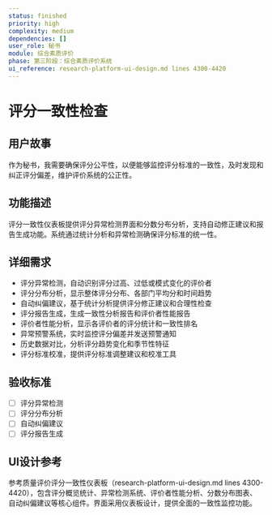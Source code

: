 ```yaml
---
status: finished
priority: high
complexity: medium
dependencies: []
user_role: 秘书
module: 综合素质评价
phase: 第三阶段：综合素质评价系统
ui_reference: research-platform-ui-design.md lines 4300-4420
---
```


# 评分一致性检查

## 用户故事
作为秘书，我需要确保评分公平性，以便能够监控评分标准的一致性，及时发现和纠正评分偏差，维护评价系统的公正性。

## 功能描述
评分一致性仪表板提供评分异常检测界面和分数分布分析，支持自动修正建议和报告生成功能。系统通过统计分析和异常检测确保评分标准的统一性。

## 详细需求
- 评分异常检测，自动识别评分过高、过低或模式变化的评价者
- 评分分布分析，显示整体评分分布、各部门平均分和时间趋势
- 自动纠偏建议，基于统计分析提供评分修正建议和合理性检查
- 评分报告生成，生成一致性分析报告和评价者性能报告
- 评价者性能分析，显示各评价者的评分统计和一致性排名
- 异常预警系统，实时监控评分偏差并发送预警通知
- 历史数据对比，分析评分趋势变化和季节性特征
- 评分标准校准，提供评分标准调整建议和校准工具

## 验收标准
- [ ] 评分异常检测
- [ ] 评分分布分析
- [ ] 自动纠偏建议
- [ ] 评分报告生成

## UI设计参考
参考质量评价评分一致性仪表板（research-platform-ui-design.md lines 4300-4420），包含评分概览统计、异常检测系统、评价者性能分析、分数分布图表、自动纠偏建议等核心组件。界面采用仪表板设计，提供全面的一致性监控功能。